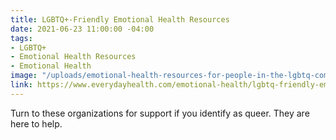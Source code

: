 ```yaml
---
title: LGBTQ+-Friendly Emotional Health Resources
date: 2021-06-23 11:00:00 -04:00
tags:
- LGBTQ+
- Emotional Health Resources
- Emotional Health
image: "/uploads/emotional-health-resources-for-people-in-the-lgbtq-community-1440x810.jpg"
link: https://www.everydayhealth.com/emotional-health/lgbtq-friendly-emotional-health-resources/
---
```


Turn to these organizations for support if you identify as queer. They are here to help.

